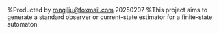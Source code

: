 %Producted by rongjliu@foxmail.com 20250207
%This project aims to generate a standard observer or current-state estimator for a finite-state automaton
